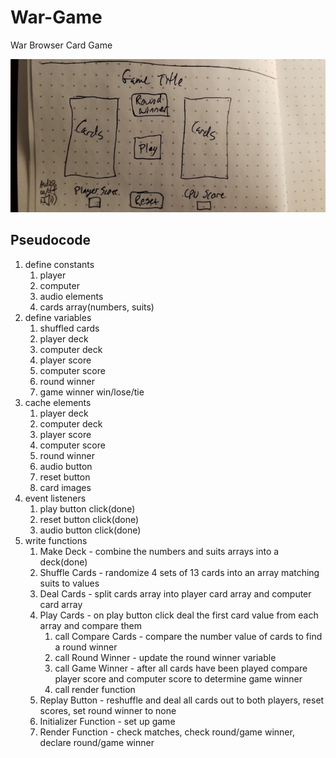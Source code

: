 # War-Game
War Browser Card Game

![Image Description](./css/imgs/War-Wireframe.jpg)

## Pseudocode

1. define constants
    1. player
    2. computer
    3. audio elements
    4. cards array(numbers, suits)
2. define variables
    1. shuffled cards
    2. player deck
    3. computer deck
    4. player score
    5. computer score
    6. round winner
    7. game winner win/lose/tie
3. cache elements
    1. player deck
    2. computer deck
    3. player score
    4. computer score
    5. round winner
    6. audio button
    7. reset button
    8. card images
4. event listeners
    1. play button click(done)
    2. reset button click(done)
    3. audio button click(done)
5. write functions
    1. Make Deck - combine the numbers and suits arrays into a deck(done)
    2. Shuffle Cards - randomize 4 sets of 13 cards into an array matching suits to values
    3. Deal Cards - split cards array into player card array and computer card array
    4. Play Cards - on play button click deal the first card value from each array and compare them
        1. call Compare Cards - compare the number value of cards to find a round winner 
        2. call Round Winner - update the round winner variable
        3. call Game Winner - after all cards have been played compare player score and computer score to determine game winner
        4. call render function
    5. Replay Button - reshuffle and deal all cards out to both players, reset scores, set round winner to none
    6. Initializer Function - set up game
    7. Render Function - check matches, check round/game winner, declare round/game winner 